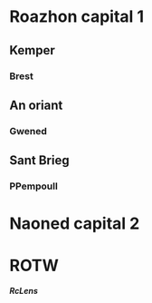 # Roazhon capital 1

## Kemper
### Brest
## An oriant
### Gwened
## Sant Brieg
### PPempoull

# Naoned capital 2

# ROTW 
##### RcLens
